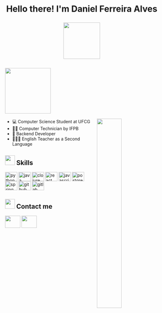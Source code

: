 <h1 align="center">
    <p> 
    Hello there! I'm Daniel Ferreira Alves  
    </p>
    <img align="middle" src="https://www.pinoylinux.org/wp-content/uploads/2016/03/hello-world.gif" padding-top="10" width="120">
</h1>

## <img src="https://static.wixstatic.com/media/4575f6_61244fa042204b16b95dfaba7bf935cc~mv2.gif" width="150">

<img width="40%" align="right" src="https://media.tenor.com/2uyENRmiUt0AAAAC/coding.gif">

- 💻 Computer Science Student at UFCG
- 👨‍🎓 Computer Technician by IFPB
- 🧩 Backend Developer
- 👨🏽‍🏫 English Teacher as a Second Language

## <img src="https://media2.giphy.com/media/QssGEmpkyEOhBCb7e1/giphy.gif?cid=ecf05e47a0n3gi1bfqntqmob8g9aid1oyj2wr3ds3mg700bl&rid=giphy.gif" width="32"> Skills

<div>
  <img align="center" alt="python" height="30" width="40" src="https://cdn.jsdelivr.net/gh/devicons/devicon/icons/python/python-original.svg">
  <img align="center" alt="java" height="30" width="40" src="https://cdn.jsdelivr.net/gh/devicons/devicon/icons/java/java-original.svg">
  <img align="center" alt="clojure" height="30" width="40" src="https://cdn.jsdelivr.net/gh/devicons/devicon/icons/clojure/clojure-original.svg" >
  <img align="center" alt="react" height="30" width="40" src="https://cdn.jsdelivr.net/gh/devicons/devicon/icons/react/react-original.svg">
  <img align="center" alt="javascript" height="30" width="40" src="https://cdn.jsdelivr.net/gh/devicons/devicon/icons/javascript/javascript-original.svg">
  <img align="center" alt="postgresql" height="30" width="40" src="https://cdn.jsdelivr.net/gh/devicons/devicon/icons/postgresql/postgresql-original.svg"/>
  <img align="center" alt="spring" height="30" width="40" src="https://cdn.jsdelivr.net/gh/devicons/devicon/icons/spring/spring-original.svg">
  <img align="center" alt="github" height="30" width="40" src="https://www.nicepng.com/png/full/52-520535_free-files-github-github-icon-png-white.png">
  <img align="center" alt="gitlab" height="30" width="40" src="https://cdn.jsdelivr.net/gh/devicons/devicon/icons/gitlab/gitlab-original.svg">
</div>

## <img src="https://raw.githubusercontent.com/ShahriarShafin/ShahriarShafin/main/Assets/handshake.gif" width="32"> Contact me
<div>
  <a href="https://www.linkedin.com/in/daniel-ferreira-alves/" target="_blank"><img height="40" width="50" src="https://cdn3.iconfinder.com/data/icons/inficons/512/linkedin.png"></a>
  <a href="mailto:daniel.alves@ccc.ufcg.edu.br" target="_blank"><img height="40" width="50" src="https://upload.wikimedia.org/wikipedia/commons/thumb/7/7e/Gmail_icon_%282020%29.svg/512px-Gmail_icon_%282020%29.svg.png"></a>
</div>


